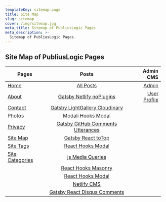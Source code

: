```yaml
---
templateKey: sitemap-page
title: Site Map
slug: sitemap
cover: /img/sitemap.jpg
meta_title: Sitemap of PubliusLogic Pages
meta_description: >-
  Sitemap of PubliusLogic Pages.
---
```


## Site Map of PubliusLogic Pages

|  Pages | Posts  | Admin CMS  |
|----|:--------------------------:|---:|
| [Home](https://publiuslogic.com/)  | [All Posts](https://publiuslogic.com/blog)  | [Admin](/admin/#/collections/pages)  |
| [About](https://publiuslogic.com/about)  | [Gatsby Netlify noPlugins](https://publiuslogic.com/blog/gatsby-netlify-no-plugins/)  | [User Profile](/app/profile)  |
| [Contact](https://publiuslogic.com/contact)  | [Gatsby LightGallery Cloudinary](https://publiuslogic.com/blog/gatsby-lightgallery-cloudinary/)  |   |
| [Photos](https://publiuslogic.com/photos) | [Modali Hooks Modal](https://publiuslogic.com/blog/modali-hooks-modal/)  |   |
| [Privacy](https://publiuslogic.com/privacy) | [Gatsby GitHub Comments Utterances](https://publiuslogic.com/blog/gatsby-github-comments-utterances/)  |   |
| [Site Map](https://publiuslogic.com/sitemap)  | [Gatsby React toTop](https://publiuslogic.com/blog/gatsby-react-scroll-toTop/)  |   |
| [Site Tags](https://publiuslogic.com/blog/tags/)  | [React Hooks Modal](https://publiuslogic.com/blog/react-hooks-modal/)  |  |
| [Site Categories](https://publiuslogic.com/categories/) | [js Media Queries](https://publiuslogic.com/blog/js-media-queries/)  |   |
|   | [React Hooks Masonry](https://publiuslogic.com/blog/react-hooks-masonry/)  |   |
|   | [React Hooks Modal](https://publiuslogic.com/blog/react-hooks-modal)  |   |
|   | [Netlify CMS](https://publiuslogic.com/blog/netlify-cms)  |   |
|   | [Gatsby React Disqus Comments](https://publiuslogic.com/blog/gatsby-react-disqus-comments)  |   |
